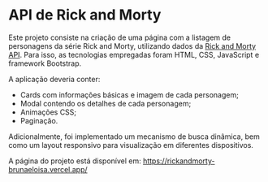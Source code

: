 # API de Rick and Morty

Este projeto consiste na criação de uma página com a listagem de personagens da série Rick and Morty, utilizando dados da [Rick and Morty API](https://rickandmortyapi.com/). Para isso, as tecnologias empregadas foram HTML, CSS, JavaScript e framework Bootstrap.

A aplicação deveria conter:
- Cards com informações básicas e imagem de cada personagem;
- Modal contendo os detalhes de cada personagem;
- Animações CSS;
- Paginação.

Adicionalmente, foi implementado um mecanismo de busca dinâmica, bem como um layout responsivo para visualização em diferentes dispositivos.

A página do projeto está disponível em: https://rickandmorty-brunaeloisa.vercel.app/